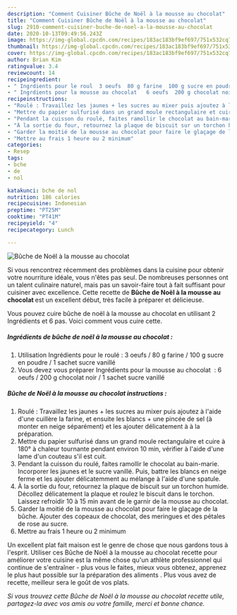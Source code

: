 ```yaml
---
description: "Comment Cuisiner Bûche de Noël à la mousse au chocolat"
title: "Comment Cuisiner Bûche de Noël à la mousse au chocolat"
slug: 2910-comment-cuisiner-buche-de-noel-a-la-mousse-au-chocolat
date: 2020-10-13T09:49:56.243Z
image: https://img-global.cpcdn.com/recipes/183ac183bf9ef697/751x532cq70/buche-de-noel-a-la-mousse-au-chocolat-photo-principale-de-la-recette.jpg
thumbnail: https://img-global.cpcdn.com/recipes/183ac183bf9ef697/751x532cq70/buche-de-noel-a-la-mousse-au-chocolat-photo-principale-de-la-recette.jpg
cover: https://img-global.cpcdn.com/recipes/183ac183bf9ef697/751x532cq70/buche-de-noel-a-la-mousse-au-chocolat-photo-principale-de-la-recette.jpg
author: Brian Kim
ratingvalue: 3.4
reviewcount: 14
recipeingredient:
- " Ingrdients pour le roul  3 oeufs  80 g farine  100 g sucre en poudre  1 sachet sucre vanill"
- " Ingrdients pour la mousse au chocolat   6 oeufs  200 g chocolat noir  1 sachet sucre vanill"
recipeinstructions:
- "Roulé : Travaillez les jaunes + les sucres au mixer puis ajoutez à l&#39;aide d&#39;une cuillère la farine, et ensuite les blancs + une pincée de sel (à monter en neige séparément) et les ajouter délicatement à à la préparation."
- "Mettre du papier sulfurisé dans un grand moule rectangulaire et cuire à 180° à chaleur tournante pendant environ 10 min, vérifier à l&#39;aide d&#39;une lame d&#39;un couteau s&#39;il est cuit."
- "Pendant la cuisson du roulé, faites ramollir le chocolat au bain-marie. Incorporer les jaunes et le sucre vanillé. Puis, battre les blancs en neige ferme et les ajouter délicatemment au mélange à l&#39;aide d&#39;une spatule."
- "À la sortie du four, retournez la plaque de biscuit sur un torchon humide. Décollez délicatement la plaque et roulez le biscuit dans le torchon. Laissez refroidir 10 à 15 min avant de le garnir de la mousse au chocolat."
- "Garder la moitié de la mousse au chocolat pour faire le glaçage de la bûche. Ajouter des copeaux de chocolat, des meringues et des pétales de rose au sucre."
- "Mettre au frais 1 heure ou 2 minimum"
categories:
- Resep
tags:
- bche
- de
- nol

katakunci: bche de nol 
nutrition: 186 calories
recipecuisine: Indonesian
preptime: "PT25M"
cooktime: "PT41M"
recipeyield: "4"
recipecategory: Lunch

---
```



![Bûche de Noël à la mousse au chocolat](https://img-global.cpcdn.com/recipes/183ac183bf9ef697/751x532cq70/buche-de-noel-a-la-mousse-au-chocolat-photo-principale-de-la-recette.jpg)

Si vous rencontrez récemment des problèmes dans la cuisine pour obtenir votre nourriture idéale, vous n'êtes pas seul. De nombreuses personnes ont un talent culinaire naturel, mais pas un savoir-faire tout à fait suffisant pour cuisiner avec excellence. Cette recette de <strong> Bûche de Noël à la mousse au chocolat </strong> est un excellent début, très facile à préparer et délicieuse.

<!--inarticleads1-->

Vous pouvez cuire bûche de noël à la mousse au chocolat en utilisant 2 Ingrédients et 6 pas. Voici comment vous cuire cette.

##### Ingrédients de bûche de noël à la mousse au chocolat :

1. Utilisation  Ingrédients pour le roulé : 3 oeufs / 80 g farine / 100 g sucre en poudre / 1 sachet sucre vanillé
1. Vous devez vous préparer  Ingrédients pour la mousse au chocolat  : 6 oeufs / 200 g chocolat noir / 1 sachet sucre vanillé




<!--inarticleads2-->

##### Bûche de Noël à la mousse au chocolat instructions :

1. Roulé : Travaillez les jaunes + les sucres au mixer puis ajoutez à l&#39;aide d&#39;une cuillère la farine, et ensuite les blancs + une pincée de sel (à monter en neige séparément) et les ajouter délicatement à à la préparation.
1. Mettre du papier sulfurisé dans un grand moule rectangulaire et cuire à 180° à chaleur tournante pendant environ 10 min, vérifier à l&#39;aide d&#39;une lame d&#39;un couteau s&#39;il est cuit.
1. Pendant la cuisson du roulé, faites ramollir le chocolat au bain-marie. Incorporer les jaunes et le sucre vanillé. Puis, battre les blancs en neige ferme et les ajouter délicatemment au mélange à l&#39;aide d&#39;une spatule.
1. À la sortie du four, retournez la plaque de biscuit sur un torchon humide. Décollez délicatement la plaque et roulez le biscuit dans le torchon. Laissez refroidir 10 à 15 min avant de le garnir de la mousse au chocolat.
1. Garder la moitié de la mousse au chocolat pour faire le glaçage de la bûche. Ajouter des copeaux de chocolat, des meringues et des pétales de rose au sucre.
1. Mettre au frais 1 heure ou 2 minimum




<!--inarticleads1-->

<p>
Un excellent plat fait maison est le genre de chose que nous gardons tous à l'esprit. Utiliser ces Bûche de Noël à la mousse au chocolat recette pour améliorer votre cuisine est la même chose qu'un athlète professionnel qui continue de s'entraîner - plus vous le faites, mieux vous obtenez, apprenez le plus haut possible sur la préparation des aliments . Plus vous avez de recette, meilleur sera le goût de vos plats.
</p>

<p>
<i>Si vous trouvez cette Bûche de Noël à la mousse au chocolat recette utile, partagez-la avec vos amis ou votre famille, merci et bonne chance.</i>
</p>
